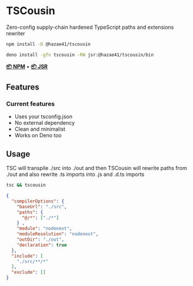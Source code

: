 # TSCousin

Zero-config supply-chain hardened TypeScript paths and extensions rewriter

```bash
npm install -D @hazae41/tscousin
```

```bash
deno install -gfn tscousin -RW jsr:@hazae41/tscousin/bin
```

[**📦 NPM**](https://www.npmjs.com/package/@hazae41/tscousin) • [**📦 JSR**](https://jsr.io/@hazae41/tscousin)

## Features

### Current features
- Uses your tsconfig.json
- No external dependency
- Clean and minimalist
- Works on Deno too

## Usage

TSC will transpile ./src into ./out and then TSCousin will rewrite paths from ./out and also rewrite .ts imports into .js and .d.ts imports

```bash
tsc && tscousin
```

```json
{
  "compilerOptions": {
    "baseUrl": "./src",
    "paths": {
      "@/*": ["./*"]
    } ,
    "module": "nodenext",
    "moduleResolution": "nodenext",
    "outDir": "./out",
    "declaration": true
  },
  "include": [
    "./src/**/*"
  ],
  "exclude": []
}
```